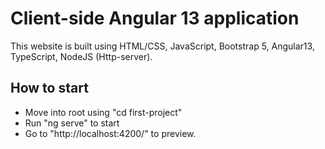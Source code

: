 # Client-side Angular 13 application

This website is built using HTML/CSS, JavaScript, Bootstrap 5, Angular13, TypeScript, NodeJS (Http-server).

## How to start
- Move into root using "cd first-project"
- Run "ng serve" to start
- Go to "http://localhost:4200/" to preview.
